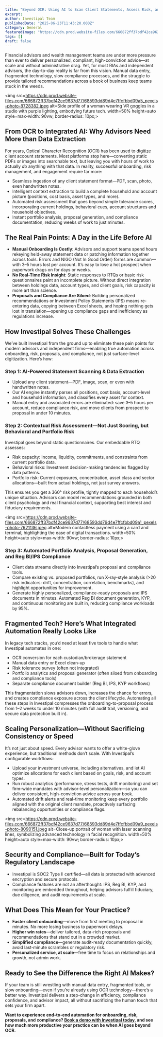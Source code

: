 ```yaml
---
title: "Beyond OCR: Using AI to Scan Client Statements, Assess Risk, and Automate Portfolio Optimization"
excerpt: 
author: Investipal Team
publishedDate: "2025-06-23T11:43:20.000Z"
category: General
featuredImage: "https://cdn.prod.website-files.com/666872ff37bdf42ce9637d77/68593dd79d4e7ffcfbbd099d_pexels-photo-3861969.jpeg"
tags: []
draft: false
---
```

<p>Financial advisors and wealth management teams are under more pressure than ever to deliver personalized, compliant, high-conviction advice—at scale and without administrative drag. Yet, for most RIAs and independent advisors, the day-to-day reality is far from this vision. Manual data entry, fragmented technology, slow compliance processes, and the struggle to provide tailored recommendations across a book of business keep teams stuck in the weeds.</p>

<img src=https://cdn.prod.website-files.com/666872ff37bdf42ce9637d77/68593dd89d4e7ffcfbbd09a5_pexels-photo-8728382.jpeg alt=Side profile of a woman wearing VR goggles in a studio with purple lighting, embodying future tech. width=50% height=auto style=max-width: 90vw; border-radius: 10px;>

<h2>From OCR to Integrated AI: Why Advisors Need More than Data Extraction</h2>
<p>For years, Optical Character Recognition (OCR) has been used to digitize client account statements. Most platforms stop here—converting static PDFs or images into searchable text, but leaving you with hours of work to actually <em>do</em> anything with that data. In reality, successful onboarding, risk management, and engagement require far more:</p>
<ul><li>Seamless ingestion of any client statement format—PDF, scan, photo, even handwritten notes.</li><li>Intelligent context extraction to build a complete household and account picture (positions, cost basis, asset types, and more).</li><li>Automated risk assessment that goes beyond simple tolerance scores, incorporating current holdings, behavioral cues, account structures and household objectives.</li><li>Instant portfolio analysis, proposal generation, and compliance documentation, reducing weeks of work to just minutes.</li></ul>

<h2>The Real Pain Points: A Day in the Life Before AI</h2>
<ul><li><strong>Manual Onboarding Is Costly</strong>: Advisors and support teams spend hours rekeying held-away statement data or patching information together across tools. Errors and NIGO (Not In Good Order) forms are common—with 3–5 hours lost per account. It’s easy to lose a hot prospect when paperwork drags on for days or weeks.</li><li><strong>No Real-Time Risk Insight</strong>: Static responses to RTQs or basic risk questionnaires paint an incomplete picture. Without direct integration between holdings data, account types, and client goals, risk capacity is more art than science.</li><li><strong>Proposals and Compliance Are Siloed</strong>: Building personalized recommendations or Investment Policy Statements (IPS) means re-entering data, copying between Excel sheets, and hoping nothing gets lost in translation—opening up compliance gaps and inefficiency as regulations increase.</li></ul>

<h2>How Investipal Solves These Challenges</h2>
<p>We’ve built Investipal from the ground up to eliminate these pain points for modern advisors and independent firms—enabling true automation across onboarding, risk, proposals, and compliance, not just surface-level digitization. Here’s how:</p>

<h3>Step 1: AI-Powered Statement Scanning &amp; Data Extraction</h3>
<ul><li>Upload any client statement—PDF, image, scan, or even with handwritten notes.</li><li>Our AI engine instantly parses all positions, cost basis, account-level and household information, and classifies every asset for context.</li><li>Manual entry and associated errors are eliminated: save 3–5 hours per account, reduce compliance risk, and move clients from prospect to proposal in under 10 minutes.</li></ul>

<h3>Step 2: Contextual Risk Assessment—Not Just Scoring, but Behavioral and Portfolio Risk</h3>
<p>Investipal goes beyond static questionnaires. Our embeddable RTQ assesses:</p>
<ul><li>Risk capacity: Income, liquidity, commitments, and constraints from current portfolio data.</li><li>Behavioral risks: Investment decision-making tendencies flagged by data patterns.</li><li>Portfolio risk: Current exposures, concentration, asset class and sector allocations—built from actual holdings, not just survey answers.</li></ul>
<p>This ensures you get a 360° risk profile, tightly mapped to each household’s unique situation. Advisors can model recommendations grounded in both client psychology and real financial context, supporting best interest and fiduciary requirements.</p>

<img src=https://cdn.prod.website-files.com/666872ff37bdf42ce9637d77/68593dd79d4e7ffcfbbd09a1_pexels-photo-7621136.jpeg alt=Modern contactless payment using a card and terminal, highlighting the ease of digital transactions. width=50% height=auto style=max-width: 90vw; border-radius: 10px;>

<h3>Step 3: Automated Portfolio Analysis, Proposal Generation, and Reg BI/IPS Compliance</h3>
<ul><li>Client data streams directly into Investipal’s proposal and compliance tools.</li><li>Compare existing vs. proposed portfolios, run X-ray-style analysis (>20 risk indicators: drift, concentration, correlation, benchmarks), and highlight opportunities for improvement.</li><li>Generate highly personalized, compliance-ready proposals and IPS documents in minutes. Automated Reg BI document generation, KYP, and continuous monitoring are built in, reducing compliance workloads by 95%.</li></ul>

<h2>Fragmented Tech? Here’s What Integrated Automation Really Looks Like</h2>
<p>In legacy tech stacks, you’d need at least five tools to handle what Investipal automates in one:</p>
<ul><li>OCR conversion for each custodian/brokerage statement</li><li>Manual data entry or Excel clean-up</li><li>Risk tolerance survey (often not integrated)</li><li>Portfolio analytics and proposal generator (often siloed from onboarding and compliance tools)</li><li>Separate compliance document builder (Reg BI, IPS, KYP workflows)</li></ul>
<p>This fragmentation slows advisors down, increases the chance for errors, and creates compliance exposure across the client lifecycle. Automating all these steps in Investipal compresses the onboarding-to-proposal process from 1–2 weeks to under 10 minutes (with full audit trail, versioning, and secure data protection built in).</p>

<h2>Scaling Personalization—Without Sacrificing Consistency or Speed</h2>
<p>It’s not just about speed. Every advisor wants to offer a white-glove experience, but traditional methods don’t scale. With Investipal’s configurable workflows:</p>
<ul><li>Upload your investment universe, including alternatives, and let AI optimize allocations for each client based on goals, risk, and account types.</li><li>Run robust analytics (performance, stress tests, drift monitoring) and set firm-wide mandates with advisor-level personalization—so you can deliver consistent, high-conviction advice across your book.</li><li>Automated drift alerts and real-time monitoring keep every portfolio aligned with the original client mandate, proactively surfacing rebalancing opportunities or compliance flags.</li></ul>

<img src=https://cdn.prod.website-files.com/666872ff37bdf42ce9637d77/68593dd89d4e7ffcfbbd09a9_pexels-photo-8090151.jpeg alt=Close-up portrait of woman with laser scanning lines, symbolizing advanced technology in facial recognition. width=50% height=auto style=max-width: 90vw; border-radius: 10px;>

<h2>Security and Compliance—Built for Today’s Regulatory Landscape</h2>
<ul><li>Investipal is SOC2 Type II certified—all data is protected with advanced encryption and secure protocols.</li><li>Compliance features are not an afterthought: IPS, Reg BI, KYP, and monitoring are embedded throughout, helping advisors fulfill fiduciary, due diligence, and audit requirements at scale.</li></ul>

<h2>What Does This Mean for Your Practice?</h2>
<ul><li><strong>Faster client onboarding</strong>—move from first meeting to proposal in minutes. No more losing business to paperwork delays.</li><li><strong>Higher win rates</strong>—deliver tailored, data-rich proposals and recommendations that stand out in a crowded market.</li><li><strong>Simplified compliance</strong>—generate audit-ready documentation quickly, avoid last-minute scrambles or regulatory risk.</li><li><strong>Personalized service, at scale</strong>—free time to focus on relationships and growth, not admin work.</li></ul>

<h2>Ready to See the Difference the Right AI Makes?</h2>
<p>If your team is still wrestling with manual data entry, fragmented tools, or slow onboarding—even if you’re already using OCR technology—there’s a better way. Investipal delivers a step-change in efficiency, compliance confidence, and advisor impact, all without sacrificing the human touch that sets your firm apart. </p>
<p><strong>Want to experience end-to-end automation for onboarding, risk, proposals, and compliance? <a href=https://www.investipal.co/blogs>Book a demo with Investipal today</a>, and see how much more productive your practice can be when AI goes beyond OCR.</strong></p>
